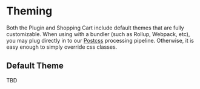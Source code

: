 # Theming

Both the Plugin and Shopping Cart include default themes that are fully customizable. When using with a bundler (such as Rollup, Webpack,
etc), you may plug directly in to our [Postcss](https://postcss.org/) processing pipeline. Otherwise, it is easy enough to simply override
css classes.

## Default Theme

TBD
